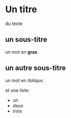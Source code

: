 # Un titre

du texte

## un sous-titre

un mot en **gras**.

## un autre sous-titre

un mot en *italique*.

et une liste:
- un
- deux
- trois
